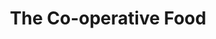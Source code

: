---
title: "The Co-operative Food"
url: /chesterfield/the-co-operative-food-mansfield-road/
shop: supermarket
---